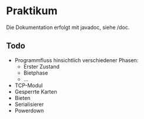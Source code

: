 # Praktikum

Die Dokumentation erfolgt mit javadoc, siehe /doc.

## Todo

- Programmfluss hinsichtlich verschiedener Phasen:
  - Erster Zustand
  - Bietphase
  - ...
- TCP-Modul
- Gesperrte Karten
- Bieten
- Serialisierer
- Powerdown
